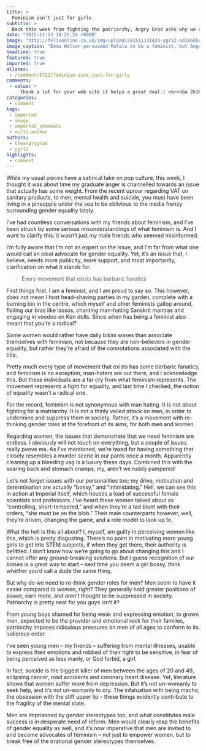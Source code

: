 ```yaml
---
title: >
  Feminism isn’t just for girls
subtitle: >
  Back this week from fighting the patriarchy, Angry Grad asks why we aren’t all embracing equal rights
date: "2015-11-13 14:25:24 +0000"
image: "http://felixonline.co.uk/img/upload/201511131424-ygr12-ad186854872emma-watson-meet.jpg"
image_caption: "Emma Watson persuaded Malala to be a feminist, but Angry Grad persuaded Watson. "
headline: true
featured: true
imported: true
aliases:
 - /comment/5722/feminism-isnt-just-for-girls
comments:
 - value: >
     thank a lot for your web site it helps a great deal.| <br>nba 2k16 mt cheat engine http://www.wolfpackclan.com/modules/newbbex/viewtopic.php?topic_id=4885&amp;post_id=44977&amp;order=0&amp;viewmode=flat&amp;pid=0&amp;forum=8#forumpost44977,h9eleO http://www.y7YwKx7Pm6OnyJvolbcwrWdoEnRF29pb.com
categories:
 - comment
tags:
 - imported
 - image
 - imported_comments
 - multi-author
authors:
 - theangrygrad
 - ygr12
highlights:
 - comment
---
```


While my usual pieces have a satirical take on pop culture, this week, I thought it was about time my graduate anger is channelled towards an issue that actually has some weight. From the recent uproar regarding VAT on sanitary products, to men, mental health and suicide, you must have been living in a pineapple under the sea to be oblivious to the media frenzy surrounding gender equality lately.

I’ve had countless conversations with my friends about feminism, and I’ve been struck by some serious misunderstandings of what feminism is. And I want to clarify this: it wasn’t just my male friends who seemed misinformed.

I’m fully aware that I’m not an expert on the issue, and I’m far from what one would call an ideal advocate for gender equality. Yet, it’s an issue that, I believe, needs more publicity, more support, and most importantly, clarification on what it stands for.

> Every movement that exists has barbaric fanatics

First things first. I am a feminist, and I am proud to say so. This however, does not mean I host head-shaving parties in my garden, complete with a burning bin in the centre, which myself and other feminists gallop around, flailing our bras like lassos, chanting man-hating Sanskrit mantras and engaging in voodoo on Ken dolls. Since when has being a feminist also meant that you’re a radical?

Some women would rather have daily bikini waxes than associate themselves with feminism, not because they are non-believers in gender equality, but rather they’re afraid of the connotations associated with the title.

Pretty much every type of movement that exists has some barbaric fanatics, and feminism is no exception; man-haters are out there, and I acknowledge this. But these individuals are a far cry from what feminism represents. The movement represents a fight for equality, and last time I checked, the notion of equality wasn’t a radical one.

For the record, feminism is not synonymous with man hating. It is not about fighting for a matriarchy. It is not a thinly veiled attack on men, in order to undermine and suppress them in society. Rather, it’s a movement with re-thinking gender roles at the forefront of its aims, for both men and women.

Regarding women, the issues that demonstrate that we need feminism are endless. I obviously will not touch on everything, but a couple of issues really peeve me. As I’ve mentioned, we’re taxed for having something that closely resembles a murder scene in our pants once a month. Apparently cleaning up a bleeding vag is a luxury these days. Combined this with the searing back and stomach cramps, my, aren’t we ruddy pampered!

Let’s not forget issues with our personalities too; my drive, motivation and determination are actually “bossy,” and “intimidating.” Hell, we can see this in action at Imperial itself, which houses a load of successful female scientists and professors. I’ve heard these women talked about as “controlling, short-tempered,” and when they’re a tad blunt with their orders, “she must be on the blob.” Their male counterparts however, well, they’re driven, changing the game, and a role model to look up to.

What the hell is this all about? I, myself, am guilty in perceiving women like this, which is pretty disgusting. There’s no point in motivating more young girls to get into STEM subjects, if when they get there, their authority is belittled. I don’t know how we’re going to go about changing this and I cannot offer any ground-breaking solutions. But I guess recognition of our biases is a great way to start – next time you deem a girl bossy, think whether you’d call a dude the same thing.

But why do we need to re-think gender roles for men? Men seem to have it easier compared to women, right? They generally hold greater positions of power, earn more, and aren’t thought to be suppressed in society. Patriarchy is pretty neat for you guys isn’t it?

From young boys shamed for being weak and expressing emotion, to grown men, expected to be the provider and emotional rock for their families, patriarchy imposes ridiculous pressures on men of all ages to conform to its ludicrous order.

I’ve seen young men – my friends – suffering from mental illnesses, unable to express their emotions and robbed of their right to be sensitive, in fear of being perceived as less manly, or God forbid, a girl.

In fact, suicide is the biggest killer of men between the ages of 20 and 49, eclipsing cancer, road accidents and coronary heart disease. Yet, literature shows that women suffer more from depression. But it’s not un-womanly to seek help, and it’s not un-womanly to cry. The infatuation with being macho, the obsession with the stiff upper lip – these things evidently contribute to the fragility of the mental state.

Men are imprisoned by gender stereotypes too, and what constitutes male success is in desperate need of reform. Men would clearly reap the benefits of gender equality as well, and it’s now imperative that men are invited to and become advocates of feminism – not just to empower women, but to break free of the irrational gender stereotypes themselves.

